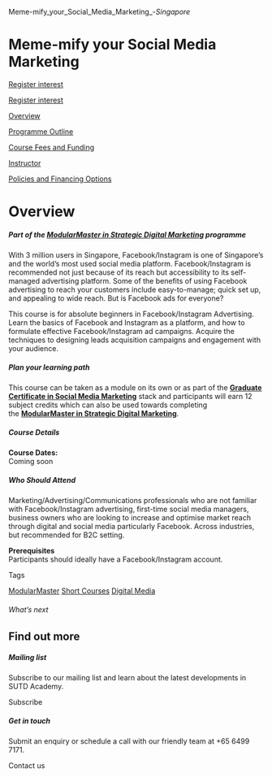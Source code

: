 Meme-mify_your_Social_Media_Marketing_-_Singapore_



Meme-mify your Social Media Marketing
=====================================

[Register interest](/admissions/academy/short-courses/short-courses-register-your-interest/?coursename=meme-mify-your-social-media-marketing)

[Register interest](/admissions/academy/short-courses/short-courses-register-your-interest/?coursename=meme-mify-your-social-media-marketing)

[Overview](/course/meme-mify-your-social-media-marketing/#tabs)

[Programme Outline](/course/meme-mify-your-social-media-marketing/programme-outline/#tabs)

[Course Fees and Funding](/course/meme-mify-your-social-media-marketing/course-fees-and-funding/#tabs)

[Instructor](/course/meme-mify-your-social-media-marketing/instructor/#tabs)

[Policies and Financing Options](/course/meme-mify-your-social-media-marketing/policies-and-financing-options/#tabs)

Overview
========

##### **Part of the [ModularMaster in Strategic Digital Marketing](/repo/course/modularmaster-in-strategic-digital-marketing/ "ModularMasters in Strategic Digital Marketing") programme**

With 3 million users in Singapore, Facebook/Instagram is one of Singapore’s and the world’s most used social media platform. Facebook/Instagram is recommended not just because of its reach but accessibility to its self-managed advertising platform. Some of the benefits of using Facebook advertising to reach your customers include easy-to-manage; quick set up, and appealing to wide reach. But is Facebook ads for everyone?

This course is for absolute beginners in Facebook/Instagram Advertising. Learn the basics of Facebook and Instagram as a platform, and how to formulate effective Facebook/Instagram ad campaigns. Acquire the techniques to designing leads acquisition campaigns and engagement with your audience.

##### **Plan your learning path**

This course can be taken as a module on its own or as part of the **[Graduate Certificate in Social Media Marketing](/repo/course/graduate-certificate-digital-marketing/ "Learn more")** stack and participants will earn 12 subject credits which can also be used towards completing the **[ModularMaster in Strategic Digital Marketing](/repo/course/modularmaster-in-strategic-digital-marketing/ "Learn more")**.

##### **Course Details**

**Course Dates:**  
Coming soon

##### **Who Should Attend**

Marketing/Advertising/Communications professionals who are not familiar with Facebook/Instagram advertising, first-time social media managers, business owners who are looking to increase and optimise market reach through digital and social media particularly Facebook. Across industries, but recommended for B2C setting.

**Prerequisites**  
Participants should ideally have a Facebook/Instagram account.

Tags

[ModularMaster](/admissions/academy/courses-and-modules/?academy-type-course=792)
[Short Courses](/admissions/academy/courses-and-modules/?academy-type-course=780)
[Digital Media](/admissions/academy/courses-and-modules/?discipline=1711)

###### What’s next

Find out more
-------------

##### Mailing list

Subscribe to our mailing list and learn about the latest developments in SUTD Academy.

Subscribe

##### Get in touch

Submit an enquiry or schedule a call with our friendly team at +65 6499 7171.

Contact us

